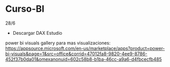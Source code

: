 # Curso-BI

28/6
* Descargar DAX Estudio

power bi visuals gallery para mas visualizaciones: https://appsource.microsoft.com/en-us/marketplace/apps?product=power-bi-visuals&page=1&src=office&corrid=47012fa8-9820-4ee9-8786-452f37b0da01&omexanonuid=602c58b8-b1ba-46cc-a9a6-d4fbcecfb485
